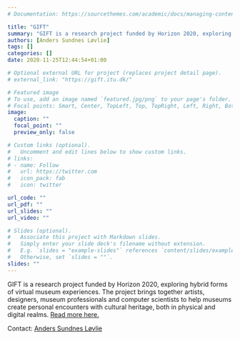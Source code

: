 ```yaml
---
# Documentation: https://sourcethemes.com/academic/docs/managing-content/

title: "GIFT"
summary: "GIFT is a research project funded by Horizon 2020, exploring hybrid forms of virtual museum experiences. The project brings together artists, designers, museum professionals and computer scientists to help museums create personal encounters with cultural heritage, both in physical and digital realms."
authors: [Anders Sundnes Løvlie]
tags: []
categories: []
date: 2020-11-25T12:44:54+01:00

# Optional external URL for project (replaces project detail page).
# external_link: "https://gift.itu.dk/"

# Featured image
# To use, add an image named `featured.jpg/png` to your page's folder.
# Focal points: Smart, Center, TopLeft, Top, TopRight, Left, Right, BottomLeft, Bottom, BottomRight.
image:
  caption: ""
  focal_point: ""
  preview_only: false

# Custom links (optional).
#   Uncomment and edit lines below to show custom links.
# links:
# - name: Follow
#   url: https://twitter.com
#   icon_pack: fab
#   icon: twitter

url_code: ""
url_pdf: ""
url_slides: ""
url_video: ""

# Slides (optional).
#   Associate this project with Markdown slides.
#   Simply enter your slide deck's filename without extension.
#   E.g. `slides = "example-slides"` references `content/slides/example-slides.md`.
#   Otherwise, set `slides = ""`.
slides: ""
---
```


GIFT is a research project funded by Horizon 2020, exploring hybrid forms of virtual museum experiences. The project brings together artists, designers, museum professionals and computer scientists to help museums create personal encounters with cultural heritage, both in physical and digital realms. [Read more here.](https://gift.itu.dk/)

Contact: [Anders Sundnes Løvlie](https://game.itu.dk/members/anders-sundnes-lovlie/)